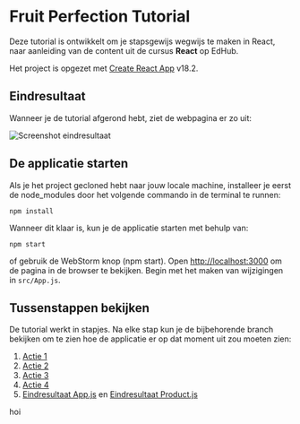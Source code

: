 # Fruit Perfection Tutorial

Deze tutorial is ontwikkelt om je stapsgewijs wegwijs te maken in React,
naar aanleiding van de content uit de cursus **React** op EdHub.

Het project is opgezet met [Create React App](https://github.com/facebook/create-react-app) v18.2.

## Eindresultaat
Wanneer je de tutorial afgerond hebt, ziet de webpagina er zo uit:

![Screenshot eindresultaat](src/assets/screenshot-eindresultaat.png)

## De applicatie starten
Als je het project gecloned hebt naar jouw locale machine, installeer je eerst de node_modules
door het volgende commando in de terminal te runnen:

`npm install`

Wanneer dit klaar is, kun je de applicatie starten met behulp van:

`npm start`

of gebruik de WebStorm knop (npm start). Open [http://localhost:3000](http://localhost:3000) om
de pagina in de browser te bekijken. Begin met het maken van wijzigingen in `src/App.js`.

## Tussenstappen bekijken
De tutorial werkt in stapjes. Na elke stap kun je de bijbehorende branch bekijken om te zien hoe de
applicatie er op dat moment uit zou moeten zien:
1. [Actie 1](https://github.com/hogeschoolnovi/frontend-react-fruit-perfection/blob/stap-1/src/App.js)
2. [Actie 2](https://github.com/hogeschoolnovi/frontend-react-fruit-perfection/tree/stap-2/src/App.js)
3. [Actie 3](https://github.com/hogeschoolnovi/frontend-react-fruit-perfection/tree/stap-3/src/App.js)
4. [Actie 4](https://github.com/hogeschoolnovi/frontend-react-fruit-perfection/tree/stap-4/src/App.js)
5. [Eindresultaat App.js](https://github.com/hogeschoolnovi/frontend-react-fruit-perfection/blob/stap-5/src/App.js) en [Eindresultaat Product.js](https://github.com/hogeschoolnovi/frontend-react-fruit-perfection/blob/stap-5/src/components/Product.js)

hoi
